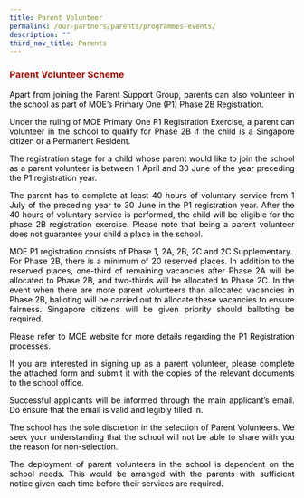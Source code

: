 ```yaml
---
title: Parent Volunteer
permalink: /our-partners/parents/programmes-events/
description: ""
third_nav_title: Parents
---
```


<h3 style="text-align: justify;"><span style="color: #a11104;">Parent Volunteer Scheme</span></h3>
<p style="text-align: justify;"><span style="color: #000000;">Apart from joining the Parent Support Group, parents can also volunteer in the school as part of MOE&rsquo;s Primary One (P1) Phase 2B Registration.</span></p>
<p style="text-align: justify;"><span style="color: #000000;">Under the ruling of MOE Primary One P1 Registration Exercise, a parent can volunteer in the school to qualify for Phase 2B if the child is a Singapore citizen or a Permanent Resident.</span></p>
<p style="text-align: justify;"><span style="color: #000000;">The registration stage for a child whose parent would like to join the school as a parent volunteer is between 1 April and 30 June of the year preceding the P1 registration year.</span></p>
<p style="text-align: justify;"><span style="color: #000000;">The parent has to complete at least 40 hours of voluntary service from 1 July of the preceding year to 30 June in the P1 registration year. After the 40 hours of voluntary service is performed, the child will be eligible for the phase 2B registration exercise. Please note that being a parent volunteer does not guarantee your child a place in the school.</span></p>
<p style="text-align: justify;"><span style="color: #000000;">MOE P1 registration consists of Phase 1, 2A, 2B, 2C and 2C Supplementary.&nbsp; For Phase 2B, there is a minimum of 20 reserved places. In addition to the reserved places, one-third of remaining vacancies after Phase 2A will be allocated to Phase 2B, and two-thirds will be allocated to Phase 2C. In the event when there are more parent volunteers than allocated vacancies in Phase 2B, balloting will be carried out to allocate these vacancies to ensure fairness. Singapore citizens will be given priority should balloting be required.</span></p>
<p style="text-align: justify;"><span style="color: #000000;">Please refer to MOE website for more details regarding the P1 Registration processes.</span></p>
<p style="text-align: justify;"><span style="color: #000000;">If you are interested in signing up as a parent volunteer, please complete the attached form and submit it with the copies of the relevant documents to the school office.</span></p>
<p style="text-align: justify;"><span style="color: #000000;">Successful applicants will be informed through the main applicant&rsquo;s email. Do ensure that the email is valid and legibly filled in.</span></p>
<p style="text-align: justify;"><span style="color: #000000;">The school has the sole discretion in the selection of Parent Volunteers. We seek your understanding that the school will not be able to share with you the reason for non-selection.</span></p>
<p style="text-align: justify;"><span style="color: #000000;">The deployment of parent volunteers in the school is dependent on the school needs. This would be arranged with the parents with sufficient notice given each time before their services are required.</span></p>